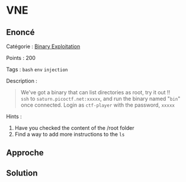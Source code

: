 # VNE

## Enoncé
Catégorie : [Binary Exploitation](../)

Points : 200

Tags : `bash` `env` `injection`

Description :
> We've got a binary that can list directories as root, try it out !!  
> `ssh` to `saturn.picoctf.net:xxxxx`, and run the binary named "`bin`" once connected. Login as `ctf-player` with the password, `xxxxx`

Hints :
1. Have you checked the content of the /root folder
2. Find a way to add more instructions to the `ls`


## Approche

## Solution
